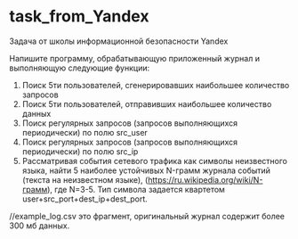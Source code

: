 # task_from_Yandex

Задача от школы информационной безопасности Yandex

Напишите программу, обрабатывающую приложенный журнал и выполняющую следующие функции:

1. Поиск 5ти пользователей, сгенерировавших наибольшее количество запросов
2. Поиск 5ти пользователей, отправивших наибольшее количество данных
3. Поиск регулярных запросов (запросов выполняющихся периодически) по полю src\_user
4. Поиск регулярных запросов (запросов выполняющихся периодически) по полю src\_ip
5. Рассматривая события сетевого трафика как символы неизвестного языка, найти 5 наиболее устойчивых N-грамм журнала событий (текста на неизвестном языке), (https://ru.wikipedia.org/wiki/N-грамм), где N=3-5. Тип символа задается квартетом user+src\_port+dest\_ip+dest\_port.


//example_log.csv это фрагмент, оригинальный журнал содержит более 300 мб данных.
